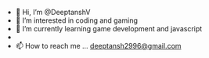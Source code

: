 - 👋 Hi, I’m @DeeptanshV
- 👀 I’m interested in coding and gaming
- 🌱 I’m currently learning game development and javascript 
- 
- 📫 How to reach me ... deeptansh2996@gmail.com

<!---
DeeptanshV/DeeptanshV is a ✨ special ✨ repository because its `README.md` (this file) appears on your GitHub profile.
You can click the Preview link to take a look at your changes.
--->
